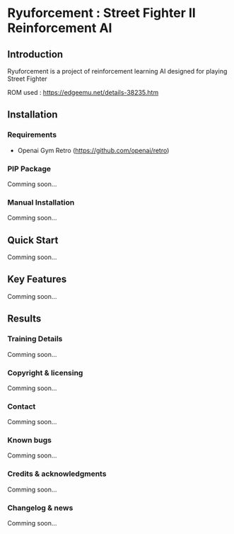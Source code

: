 # Ryuforcement : Street Fighter II Reinforcement AI

## Introduction

Ryuforcement is a project of reinforcement learning AI designed for playing Street Fighter

ROM used : https://edgeemu.net/details-38235.htm

## Installation

### Requirements

* Openai Gym Retro (https://github.com/openai/retro)

### PIP Package

Comming soon...

### Manual Installation

Comming soon...

## Quick Start

Comming soon...

## Key Features

Comming soon...

## Results

### Training Details

Comming soon...

### Copyright & licensing

Comming soon...

### Contact

Comming soon...

### Known bugs

Comming soon...

### Credits & acknowledgments

Comming soon...

### Changelog & news

Comming soon...
